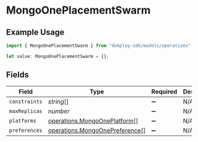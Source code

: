 # MongoOnePlacementSwarm

## Example Usage

```typescript
import { MongoOnePlacementSwarm } from "dokploy-sdk/models/operations";

let value: MongoOnePlacementSwarm = {};
```

## Fields

| Field                                                                            | Type                                                                             | Required                                                                         | Description                                                                      |
| -------------------------------------------------------------------------------- | -------------------------------------------------------------------------------- | -------------------------------------------------------------------------------- | -------------------------------------------------------------------------------- |
| `constraints`                                                                    | *string*[]                                                                       | :heavy_minus_sign:                                                               | N/A                                                                              |
| `maxReplicas`                                                                    | *number*                                                                         | :heavy_minus_sign:                                                               | N/A                                                                              |
| `platforms`                                                                      | [operations.MongoOnePlatform](../../models/operations/mongooneplatform.md)[]     | :heavy_minus_sign:                                                               | N/A                                                                              |
| `preferences`                                                                    | [operations.MongoOnePreference](../../models/operations/mongoonepreference.md)[] | :heavy_minus_sign:                                                               | N/A                                                                              |